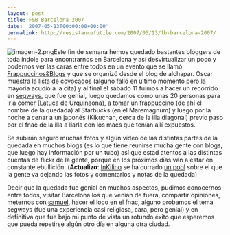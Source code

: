 ```yaml
---
layout: post
title: F&B Barcelona 2007
date: '2007-05-13T00:00:00+00:00'
permalink: http://resistancefutile.com/2007/05/13/fb-barcelona-2007/
---
```

<img class="derecha" src='http://resistancefutile.com/wp-content/imagen-2.png' alt='imagen-2.png' />Este fin de semana hemos quedado bastantes bloggers de toda índole para encontrarnos en Barcelona y así desvirtualizar un poco y podernos ver las caras entre todos en un evento que se llamó <a href="http://www.alchapar.com/?p=217">Frappuccinos&Blogs</a> y que se organizó desde el blog de alchapar. Oscar muestra <a href="http://www.sferazero.com/archivos/2007/05/frappuccinos-blogs">la lista de covocados</a> (alguno falló en último momento pero la mayoría acudió a la cita) y al final el sábado 11 fuimos a hacer un recorrido en <a href="http://www.spainglides.com/index.asp">segways</a>, que fue genial, luego quedamos como unas 20 personas para ir a comer (Latuca de Urquinaona), a tomar un frappuccino (de ahí el nombre de la quedada) al Starbucks (en el Maremagnum) y luego por la noche a cenar a un japonés (Kikuchan, cerca de la illa diagonal) previo paso por el fnac de la illa a liarla con los macs que tenían allí expuestos. 

Se subirán seguro muchas fotos y algún vídeo de las distintas partes de la quedada en muchos blogs (es lo que tiene reunirse mucha gente con blogs, que luego hay información por un tubo) así que estad atentos a las distintas cuentas de flickr de la gente, porque en los próximos días van a estar en constante ebullición. (<strong>Actualizo</strong>: <a href="http://www.inkilino.com/">InKilino</a> se ha currado <a href="http://www.flickr.com/groups/fbbarcelona/pool/">un pool</a> sobre el que la gente va dejando las fotos y comentarios y notas de la quedada)

Decir que la quedada fue genial en muchos aspectos, pudimos conocernos entre todos, visitar Barcelona los que venían de fuera, compartir opiniones, meternos con <a href="http://sopmacsl.com/">samuel</a>, hacer el loco en el fnac, alguno probamos el tema segways (fue una experiencia casi religiosa, cara, pero genial) y en definitiva que fue bajo mi punto de vista un rotundo éxito que esperemos que pueda repetirse algún otro día en alguna otra ciudad. 
